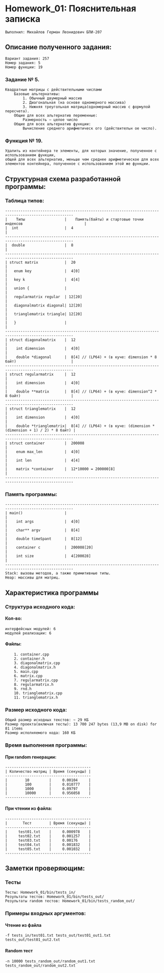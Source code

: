 # Homework_01: Пояснительная записка
    Выполнил: Михайлов Герман Леонидович БПИ-207
## Описание полученного задания:
    Вариант задания: 257
    Номер задания: 5
    Номер функции: 19
### Задание № 5.
    Квадратные матрицы с действительными числами
        Базовые альтернативы: 
            1. Обычный двумерный массив
            2. Диагональная (на основе одномерного массива)
            3. Нижняя треугольная матрица(одномерный массив с формулой пересчета).
        Общие для всех альтернатив переменные:
            Размерность – целое число
        Общие для всех альтернатив функции:
            Вычисление среднего арифметическ ого (действительн ое число).
### Функция № 19.
    Удалить из контейнера те элементы, для которых значение, полученное с использованием функции,
    общей для всех альтернатив, меньше чем среднее арифметическое для всех элементов контейнера, полученное с использованием этой же функции.
## Структурная схема разработанной программы:
### Таблица типов:
    -----------------------------------------------------------------------------------------------------
    |    Типы                  |    Память(байты) и стартовые точки индексов                            |
    |  int                     |  4                                                                     |
    -----------------------------------------------------------------------------------------------------
    |  double                  |  8                                                                     |
    -----------------------------------------------------------------------------------------------------
    | struct matrix            |  20                                                                    |
    |   enum key               |  4[0]                                                                  |
    |   key k                  |  4[4]                                                                  |
    |   union {                |                                                                        |
    |   regularmatrix regular  | 12[20]                                                                 |
    |   diagonalmatrix diagonal| 12[20]                                                                 |
    |   trianglematrix triangle| 12[20]                                                                 |
    |   }                      |                                                                        |
    -----------------------------------------------------------------------------------------------------
    | struct diagonalmatrix    |  12                                                                    |
    |    int dimension         |  4[0]                                                                  |
    |    double *diagonal      |  8[4] // (LP64) + (в куче: dimension * 8 байт)                         |
    -----------------------------------------------------------------------------------------------------
    | struct regularmatrix     |  12                                                                    |
    |    int dimension         |  4[0]                                                                  |
    |    double **matrix       |  8[4] // (LP64) + (в куче: dimension^2 * 8 байт)                       |
    -----------------------------------------------------------------------------------------------------
    | struct trianglematrix    |  12                                                                    |
    |    int dimension         |  4[0]                                                                  |
    |    double *trianglematrix|  8[4] // (LP64) + (в куче: (dimension * (dimension + 1) / 2) * 8 байт) |
    -----------------------------------------------------------------------------------------------------
    | struct container         |  200008                                                                |
    |    enum max_len          |  4[0]                                                                  |
    |    int len               |  4[4]                                                                  |
    |    matrix *container     |  12*10000 = 200000[8]                                                  |
    -----------------------------------------------------------------------------------------------------
### Память программы:
    -----------------------------------------------------------------------------------------------------
    | main()                   |                                                                        |
    |    int args              |  4[0]                                                                  |
    |    char** argv           |  8[4]                                                                  |
    |    double timeSpant      |  8[12]                                                                 |
    |    container c           |  200008[20]                                                            |
    |    int size              |  4[200028]                                                             |
    -----------------------------------------------------------------------------------------------------
    Stack: вызовы методов, а также примитивные типы.
    Heap: массивы для матриц.
## Характеристика программы
### Структура исходного кода:
#### Кол-во:
    интерфейсных модулей: 6
    модулей реализации: 6
#### Файлы:
        1. container.cpp
        2. container.h
        3. diagonalmatrix.cpp
        4. diagonalmatrix.h
        5. main.cpp
        6. matrix.cpp
        7. regularmatrix.cpp
        8. regularmatrix.h
        9. rnd.h
        10. trianglematrix.cpp
        11. trianglematrix.h
### Размер исходного кода:
    Общий размер исходных текстов: ~ 29 КБ
    Размер проекта(включая тесты): 13 700 247 bytes (13,9 MB on disk) for 81 items
    Размер исполняемого кода: 160 КБ
### Время выполнения программы:
#### При random генерации:
    ---------------------------------------
    | Количество матриц | Время (секунды) |
    ---------------------------------------
    |        10         |     0.00104     |
    |        100        |     0.010777    |
    |        1000       |     0.09797     |
    |        10000      |     0.956058    |
    ---------------------------------------
#### При чтении из файла:
    ---------------------------------------
    |       Тест        | Время (секунды) |
    ---------------------------------------
    |     test01.txt    |     0.000978    |
    |     test02.txt    |     0.001257    |
    |     test03.txt    |     0.00176     |
    |     test04.txt    |     0.001832    |
    |     test05.txt    |     0.001032    |
    ---------------------------------------
## Заметки проверяющим:
### Тесты
    Тесты: Homework_01/bin/tests_in/
    Результаты тестов: Homework_01/bin/tests_out/
    Результаты random тестов: Homework_01/bin/tests_random_out/
### Примеры входных аргументов:
#### Чтение из файла
    -f tests_in/test01.txt tests_out/test01_out1.txt tests_out/test01_out2.txt
#### Random тест
    -n 10000 tests_random_out/random_out1.txt tests_random_out/random_out2.txt
